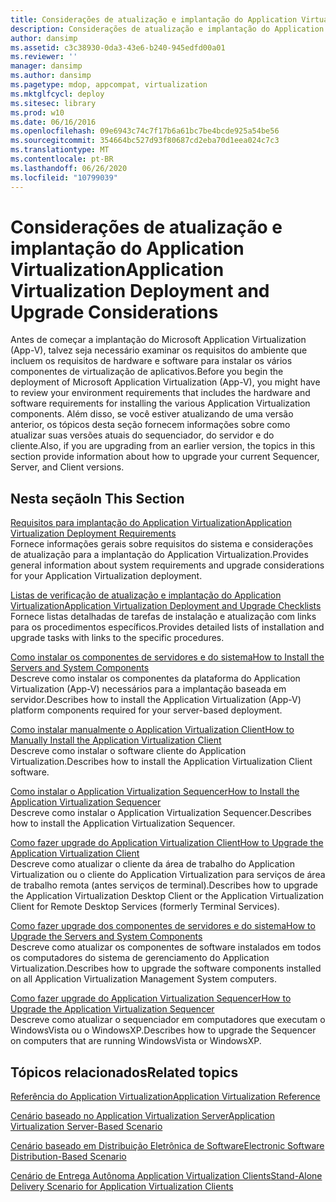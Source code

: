 ```yaml
---
title: Considerações de atualização e implantação do Application Virtualization
description: Considerações de atualização e implantação do Application Virtualization
author: dansimp
ms.assetid: c3c38930-0da3-43e6-b240-945edfd00a01
ms.reviewer: ''
manager: dansimp
ms.author: dansimp
ms.pagetype: mdop, appcompat, virtualization
ms.mktglfcycl: deploy
ms.sitesec: library
ms.prod: w10
ms.date: 06/16/2016
ms.openlocfilehash: 09e6943c74c7f17b6a61bc7be4bcde925a54be56
ms.sourcegitcommit: 354664bc527d93f80687cd2eba70d1eea024c7c3
ms.translationtype: MT
ms.contentlocale: pt-BR
ms.lasthandoff: 06/26/2020
ms.locfileid: "10799039"
---
```

# <span data-ttu-id="1e306-103">Considerações de atualização e implantação do Application Virtualization</span><span class="sxs-lookup"><span data-stu-id="1e306-103">Application Virtualization Deployment and Upgrade Considerations</span></span>


<span data-ttu-id="1e306-104">Antes de começar a implantação do Microsoft Application Virtualization (App-V), talvez seja necessário examinar os requisitos do ambiente que incluem os requisitos de hardware e software para instalar os vários componentes de virtualização de aplicativos.</span><span class="sxs-lookup"><span data-stu-id="1e306-104">Before you begin the deployment of Microsoft Application Virtualization (App-V), you might have to review your environment requirements that includes the hardware and software requirements for installing the various Application Virtualization components.</span></span> <span data-ttu-id="1e306-105">Além disso, se você estiver atualizando de uma versão anterior, os tópicos desta seção fornecem informações sobre como atualizar suas versões atuais do sequenciador, do servidor e do cliente.</span><span class="sxs-lookup"><span data-stu-id="1e306-105">Also, if you are upgrading from an earlier version, the topics in this section provide information about how to upgrade your current Sequencer, Server, and Client versions.</span></span>

## <span data-ttu-id="1e306-106">Nesta seção</span><span class="sxs-lookup"><span data-stu-id="1e306-106">In This Section</span></span>


<a href="" id="application-virtualization-deployment-requirements"></a>[<span data-ttu-id="1e306-107">Requisitos para implantação do Application Virtualization</span><span class="sxs-lookup"><span data-stu-id="1e306-107">Application Virtualization Deployment Requirements</span></span>](application-virtualization-deployment-requirements.md)  
<span data-ttu-id="1e306-108">Fornece informações gerais sobre requisitos do sistema e considerações de atualização para a implantação do Application Virtualization.</span><span class="sxs-lookup"><span data-stu-id="1e306-108">Provides general information about system requirements and upgrade considerations for your Application Virtualization deployment.</span></span>

<a href="" id="application-virtualization-deployment-and-upgrade-checklists"></a>[<span data-ttu-id="1e306-109">Listas de verificação de atualização e implantação do Application Virtualization</span><span class="sxs-lookup"><span data-stu-id="1e306-109">Application Virtualization Deployment and Upgrade Checklists</span></span>](application-virtualization-deployment-and-upgrade-checklists.md)  
<span data-ttu-id="1e306-110">Fornece listas detalhadas de tarefas de instalação e atualização com links para os procedimentos específicos.</span><span class="sxs-lookup"><span data-stu-id="1e306-110">Provides detailed lists of installation and upgrade tasks with links to the specific procedures.</span></span>

<a href="" id="how-to-install-the-servers-and-system-components"></a>[<span data-ttu-id="1e306-111">Como instalar os componentes de servidores e do sistema</span><span class="sxs-lookup"><span data-stu-id="1e306-111">How to Install the Servers and System Components</span></span>](how-to-install-the-servers-and-system-components.md)  
<span data-ttu-id="1e306-112">Descreve como instalar os componentes da plataforma do Application Virtualization (App-V) necessários para a implantação baseada em servidor.</span><span class="sxs-lookup"><span data-stu-id="1e306-112">Describes how to install the Application Virtualization (App-V) platform components required for your server-based deployment.</span></span>

<a href="" id="how-to-manually-install-the-application-virtualization-client"></a>[<span data-ttu-id="1e306-113">Como instalar manualmente o Application Virtualization Client</span><span class="sxs-lookup"><span data-stu-id="1e306-113">How to Manually Install the Application Virtualization Client</span></span>](how-to-manually-install-the-application-virtualization-client.md)  
<span data-ttu-id="1e306-114">Descreve como instalar o software cliente do Application Virtualization.</span><span class="sxs-lookup"><span data-stu-id="1e306-114">Describes how to install the Application Virtualization Client software.</span></span>

<a href="" id="how-to-install-the-application-virtualization-sequencer"></a>[<span data-ttu-id="1e306-115">Como instalar o Application Virtualization Sequencer</span><span class="sxs-lookup"><span data-stu-id="1e306-115">How to Install the Application Virtualization Sequencer</span></span>](how-to-install-the-application-virtualization-sequencer.md)  
<span data-ttu-id="1e306-116">Descreve como instalar o Application Virtualization Sequencer.</span><span class="sxs-lookup"><span data-stu-id="1e306-116">Describes how to install the Application Virtualization Sequencer.</span></span>

<a href="" id="how-to-upgrade-the-application-virtualization-client"></a>[<span data-ttu-id="1e306-117">Como fazer upgrade do Application Virtualization Client</span><span class="sxs-lookup"><span data-stu-id="1e306-117">How to Upgrade the Application Virtualization Client</span></span>](how-to-upgrade-the-application-virtualization-client.md)  
<span data-ttu-id="1e306-118">Descreve como atualizar o cliente da área de trabalho do Application Virtualization ou o cliente do Application Virtualization para serviços de área de trabalho remota (antes serviços de terminal).</span><span class="sxs-lookup"><span data-stu-id="1e306-118">Describes how to upgrade the Application Virtualization Desktop Client or the Application Virtualization Client for Remote Desktop Services (formerly Terminal Services).</span></span>

<a href="" id="how-to-upgrade-the-servers-and-system-components"></a>[<span data-ttu-id="1e306-119">Como fazer upgrade dos componentes de servidores e do sistema</span><span class="sxs-lookup"><span data-stu-id="1e306-119">How to Upgrade the Servers and System Components</span></span>](how-to-upgrade-the-servers-and-system-components.md)  
<span data-ttu-id="1e306-120">Descreve como atualizar os componentes de software instalados em todos os computadores do sistema de gerenciamento do Application Virtualization.</span><span class="sxs-lookup"><span data-stu-id="1e306-120">Describes how to upgrade the software components installed on all Application Virtualization Management System computers.</span></span>

<a href="" id="how-to-upgrade-the-application-virtualization-sequencer"></a>[<span data-ttu-id="1e306-121">Como fazer upgrade do Application Virtualization Sequencer</span><span class="sxs-lookup"><span data-stu-id="1e306-121">How to Upgrade the Application Virtualization Sequencer</span></span>](how-to-upgrade-the-application-virtualization-sequencer.md)  
<span data-ttu-id="1e306-122">Descreve como atualizar o sequenciador em computadores que executam o WindowsVista ou o WindowsXP.</span><span class="sxs-lookup"><span data-stu-id="1e306-122">Describes how to upgrade the Sequencer on computers that are running WindowsVista or WindowsXP.</span></span>

## <span data-ttu-id="1e306-123">Tópicos relacionados</span><span class="sxs-lookup"><span data-stu-id="1e306-123">Related topics</span></span>


[<span data-ttu-id="1e306-124">Referência do Application Virtualization</span><span class="sxs-lookup"><span data-stu-id="1e306-124">Application Virtualization Reference</span></span>](application-virtualization-reference.md)

[<span data-ttu-id="1e306-125">Cenário baseado no Application Virtualization Server</span><span class="sxs-lookup"><span data-stu-id="1e306-125">Application Virtualization Server-Based Scenario</span></span>](application-virtualization-server-based-scenario.md)

[<span data-ttu-id="1e306-126">Cenário baseado em Distribuição Eletrônica de Software</span><span class="sxs-lookup"><span data-stu-id="1e306-126">Electronic Software Distribution-Based Scenario</span></span>](electronic-software-distribution-based-scenario.md)

[<span data-ttu-id="1e306-127">Cenário de Entrega Autônoma Application Virtualization Clients</span><span class="sxs-lookup"><span data-stu-id="1e306-127">Stand-Alone Delivery Scenario for Application Virtualization Clients</span></span>](stand-alone-delivery-scenario-for-application-virtualization-clients.md)

 

 





